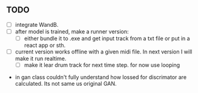 ## TODO
- [ ] integrate WandB.
- [ ] after model is trained, make a runner version:
    - [ ] either bundle it to .exe and get input track from a txt file or put in a react app or sth.
- [ ] current version works offline with a given midi file. In next version I will make it run realtime.
    - [ ] make it lear drum track for next time step. for now use looping

- in gan class couldn't fully understand how lossed for discrimator are calculated. Its not same us original GAN.
